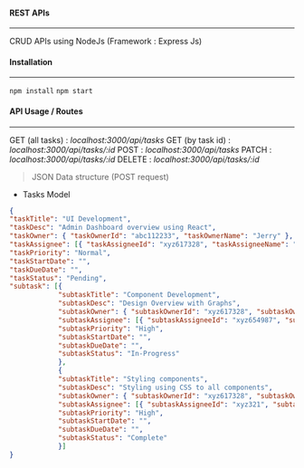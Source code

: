 #### REST APIs 
--- 
  
CRUD APIs using NodeJs (Framework : Express Js)
  
#### Installation
---
  
`npm install`
`npm start`
  
#### API Usage / Routes
---
  
GET (all tasks) : _localhost:3000/api/tasks_
GET (by task id) : _localhost:3000/api/tasks/:id_
POST : _localhost:3000/api/tasks_
PATCH : _localhost:3000/api/tasks/:id_
DELETE : _localhost:3000/api/tasks/:id_

> JSON Data structure (POST request)

- Tasks Model  

```JSON
{ 
"taskTitle": "UI Development",
"taskDesc": "Admin Dashboard overview using React",
"taskOwner": { "taskOwnerId": "abc112233", "taskOwnerName": "Jerry" },
"taskAssignee": [{ "taskAssigneeId": "xyz617328", "taskAssigneeName": "Bob" }],
"taskPriority": "Normal",
"taskStartDate": "",
"taskDueDate": "",
"taskStatus": "Pending",
"subtask": [{
            "subtaskTitle": "Component Development",
            "subtaskDesc": "Design Overview with Graphs",
            "subtaskOwner": { "subtaskOwnerId": "xyz617328", "subtaskOwnerName": "Bob" },
            "subtaskAssignee": [{ "subtaskAssigneeId": "xyz654987", "subtaskAssigneeName": "Oswald" }],
            "subtaskPriority": "High",
            "subtaskStartDate": "",
            "subtaskDueDate": "",
            "subtaskStatus": "In-Progress"
            },
            {
            "subtaskTitle": "Styling components",
            "subtaskDesc": "Styling using CSS to all components",
            "subtaskOwner": { "subtaskOwnerId": "xyz617328", "subtaskOwnerName": "Bob" },
            "subtaskAssignee": [{ "subtaskAssigneeId": "xyz321", "subtaskAssigneeName": "Tom" }],
            "subtaskPriority": "High",
            "subtaskStartDate": "",
            "subtaskDueDate": "",
            "subtaskStatus": "Complete" 
            }]
}
```
